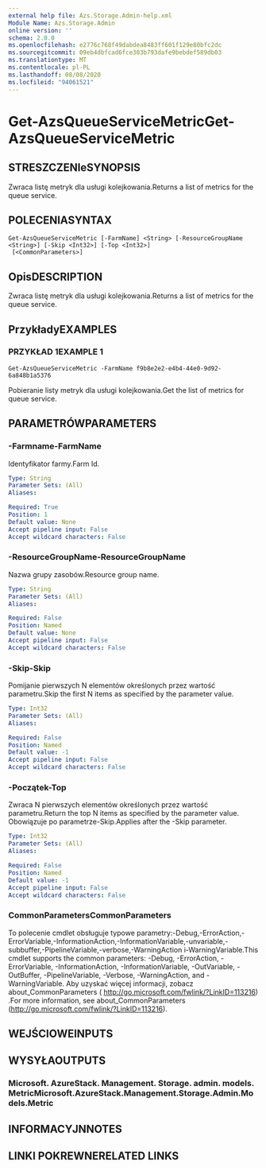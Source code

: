 ```yaml
---
external help file: Azs.Storage.Admin-help.xml
Module Name: Azs.Storage.Admin
online version: ''
schema: 2.0.0
ms.openlocfilehash: e2776c768f49dabdea8483ff601f129e80bfc2dc
ms.sourcegitcommit: 09eb4dbfcad6fce303b793dafe9bebdef589db03
ms.translationtype: MT
ms.contentlocale: pl-PL
ms.lasthandoff: 08/08/2020
ms.locfileid: "94061521"
---
```

# <span data-ttu-id="2ae6f-101">Get-AzsQueueServiceMetric</span><span class="sxs-lookup"><span data-stu-id="2ae6f-101">Get-AzsQueueServiceMetric</span></span>

## <span data-ttu-id="2ae6f-102">STRESZCZENIe</span><span class="sxs-lookup"><span data-stu-id="2ae6f-102">SYNOPSIS</span></span>
<span data-ttu-id="2ae6f-103">Zwraca listę metryk dla usługi kolejkowania.</span><span class="sxs-lookup"><span data-stu-id="2ae6f-103">Returns a list of metrics for the queue service.</span></span>

## <span data-ttu-id="2ae6f-104">POLECENIA</span><span class="sxs-lookup"><span data-stu-id="2ae6f-104">SYNTAX</span></span>

```
Get-AzsQueueServiceMetric [-FarmName] <String> [-ResourceGroupName <String>] [-Skip <Int32>] [-Top <Int32>]
 [<CommonParameters>]
```

## <span data-ttu-id="2ae6f-105">Opis</span><span class="sxs-lookup"><span data-stu-id="2ae6f-105">DESCRIPTION</span></span>
<span data-ttu-id="2ae6f-106">Zwraca listę metryk dla usługi kolejkowania.</span><span class="sxs-lookup"><span data-stu-id="2ae6f-106">Returns a list of metrics for the queue service.</span></span>

## <span data-ttu-id="2ae6f-107">Przykłady</span><span class="sxs-lookup"><span data-stu-id="2ae6f-107">EXAMPLES</span></span>

### <span data-ttu-id="2ae6f-108">PRZYKŁAD 1</span><span class="sxs-lookup"><span data-stu-id="2ae6f-108">EXAMPLE 1</span></span>
```
Get-AzsQueueServiceMetric -FarmName f9b8e2e2-e4b4-44e0-9d92-6a848b1a5376
```

<span data-ttu-id="2ae6f-109">Pobieranie listy metryk dla usługi kolejkowania.</span><span class="sxs-lookup"><span data-stu-id="2ae6f-109">Get the list of metrics for queue service.</span></span>

## <span data-ttu-id="2ae6f-110">PARAMETRÓW</span><span class="sxs-lookup"><span data-stu-id="2ae6f-110">PARAMETERS</span></span>

### <span data-ttu-id="2ae6f-111">-Farmname</span><span class="sxs-lookup"><span data-stu-id="2ae6f-111">-FarmName</span></span>
<span data-ttu-id="2ae6f-112">Identyfikator farmy.</span><span class="sxs-lookup"><span data-stu-id="2ae6f-112">Farm Id.</span></span>

```yaml
Type: String
Parameter Sets: (All)
Aliases:

Required: True
Position: 1
Default value: None
Accept pipeline input: False
Accept wildcard characters: False
```

### <span data-ttu-id="2ae6f-113">-ResourceGroupName</span><span class="sxs-lookup"><span data-stu-id="2ae6f-113">-ResourceGroupName</span></span>
<span data-ttu-id="2ae6f-114">Nazwa grupy zasobów.</span><span class="sxs-lookup"><span data-stu-id="2ae6f-114">Resource group name.</span></span>

```yaml
Type: String
Parameter Sets: (All)
Aliases:

Required: False
Position: Named
Default value: None
Accept pipeline input: False
Accept wildcard characters: False
```

### <span data-ttu-id="2ae6f-115">-Skip</span><span class="sxs-lookup"><span data-stu-id="2ae6f-115">-Skip</span></span>
<span data-ttu-id="2ae6f-116">Pomijanie pierwszych N elementów określonych przez wartość parametru.</span><span class="sxs-lookup"><span data-stu-id="2ae6f-116">Skip the first N items as specified by the parameter value.</span></span>

```yaml
Type: Int32
Parameter Sets: (All)
Aliases:

Required: False
Position: Named
Default value: -1
Accept pipeline input: False
Accept wildcard characters: False
```

### <span data-ttu-id="2ae6f-117">-Początek</span><span class="sxs-lookup"><span data-stu-id="2ae6f-117">-Top</span></span>
<span data-ttu-id="2ae6f-118">Zwraca N pierwszych elementów określonych przez wartość parametru.</span><span class="sxs-lookup"><span data-stu-id="2ae6f-118">Return the top N items as specified by the parameter value.</span></span>
<span data-ttu-id="2ae6f-119">Obowiązuje po parametrze-Skip.</span><span class="sxs-lookup"><span data-stu-id="2ae6f-119">Applies after the -Skip parameter.</span></span>

```yaml
Type: Int32
Parameter Sets: (All)
Aliases:

Required: False
Position: Named
Default value: -1
Accept pipeline input: False
Accept wildcard characters: False
```

### <span data-ttu-id="2ae6f-120">CommonParameters</span><span class="sxs-lookup"><span data-stu-id="2ae6f-120">CommonParameters</span></span>
<span data-ttu-id="2ae6f-121">To polecenie cmdlet obsługuje typowe parametry:-Debug,-ErrorAction,-ErrorVariable,-InformationAction,-InformationVariable,-unvariable,-subbuffer,-PipelineVariable,-verbose,-WarningAction i-WarningVariable.</span><span class="sxs-lookup"><span data-stu-id="2ae6f-121">This cmdlet supports the common parameters: -Debug, -ErrorAction, -ErrorVariable, -InformationAction, -InformationVariable, -OutVariable, -OutBuffer, -PipelineVariable, -Verbose, -WarningAction, and -WarningVariable.</span></span> <span data-ttu-id="2ae6f-122">Aby uzyskać więcej informacji, zobacz about_CommonParameters ( http://go.microsoft.com/fwlink/?LinkID=113216) .</span><span class="sxs-lookup"><span data-stu-id="2ae6f-122">For more information, see about_CommonParameters (http://go.microsoft.com/fwlink/?LinkID=113216).</span></span>

## <span data-ttu-id="2ae6f-123">WEJŚCIOWE</span><span class="sxs-lookup"><span data-stu-id="2ae6f-123">INPUTS</span></span>

## <span data-ttu-id="2ae6f-124">WYSYŁA</span><span class="sxs-lookup"><span data-stu-id="2ae6f-124">OUTPUTS</span></span>

### <span data-ttu-id="2ae6f-125">Microsoft. AzureStack. Management. Storage. admin. models. Metric</span><span class="sxs-lookup"><span data-stu-id="2ae6f-125">Microsoft.AzureStack.Management.Storage.Admin.Models.Metric</span></span>

## <span data-ttu-id="2ae6f-126">INFORMACYJN</span><span class="sxs-lookup"><span data-stu-id="2ae6f-126">NOTES</span></span>

## <span data-ttu-id="2ae6f-127">LINKI POKREWNE</span><span class="sxs-lookup"><span data-stu-id="2ae6f-127">RELATED LINKS</span></span>
